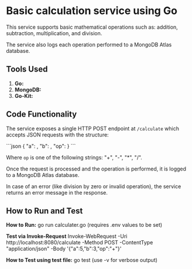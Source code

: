 # Basic calculation service using Go

This service supports basic mathematical operations such as: addition, subtraction, multiplication, and division. 

The service also logs each operation performed to a MongoDB Atlas database.

## Tools Used

1. **Go:** 
2. **MongoDB:**
3. **Go-Kit:** 

## Code Functionality

The service exposes a single HTTP POST endpoint at `/calculate` which accepts JSON requests with the structure:

\```json
{
  "a": <number>,
  "b": <number>,
  "op": <operation>
}
\```

Where `op` is one of the following strings: "+", "-", "*", "/".

Once the request is processed and the operation is performed, it is logged to a MongoDB Atlas database.

In case of an error (like division by zero or invalid operation), the service returns an error message in the response.

## How to Run and Test

**How to Run:**
go run calculater.go (requires .env values to be set)

**Test via Invoke-Request**
Invoke-WebRequest -Uri http://localhost:8080/calculate -Method POST -ContentType "application/json" -Body '{"a":5,"b":3,"op":"+"}'

**How to Test using test file:**
go test (use -v for verbose output)
